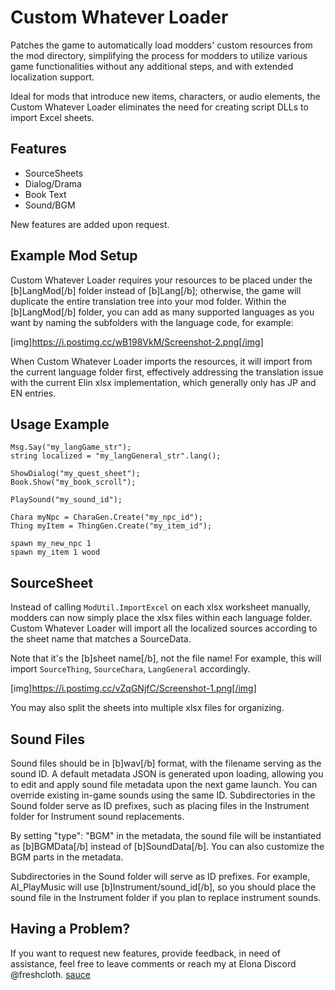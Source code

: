 # Custom Whatever Loader

Patches the game to automatically load modders' custom resources from the mod directory, simplifying the process for modders to utilize various game functionalities without any additional steps, and with extended localization support.

Ideal for mods that introduce new items, characters, or audio elements, the Custom Whatever Loader eliminates the need for creating script DLLs to import Excel sheets.

## Features
+ SourceSheets
+ Dialog/Drama
+ Book Text
+ Sound/BGM

New features are added upon request.

## Example Mod Setup

Custom Whatever Loader requires your resources to be placed under the [b]LangMod[/b] folder instead of [b]Lang[/b]; otherwise, the game will duplicate the entire translation tree into your mod folder. Within the [b]LangMod[/b] folder, you can add as many supported languages as you want by naming the subfolders with the language code, for example:

[img]https://i.postimg.cc/wB198VkM/Screenshot-2.png[/img]

When Custom Whatever Loader imports the resources, it will import from the current language folder first, effectively addressing the translation issue with the current Elin xlsx implementation, which generally only has JP and EN entries.

## Usage Example
```
Msg.Say("my_langGame_str");
string localized = "my_langGeneral_str".lang();

ShowDialog("my_quest_sheet");
Book.Show("my_book_scroll");

PlaySound("my_sound_id");

Chara myNpc = CharaGen.Create("my_npc_id");
Thing myItem = ThingGen.Create("my_item_id");

spawn my_new_npc 1
spawn my_item 1 wood
```

## SourceSheet

Instead of calling `ModUtil.ImportExcel` on each xlsx worksheet manually, modders can now simply place the xlsx files within each language folder. Custom Whatever Loader will import all the localized sources according to the sheet name that matches a SourceData.

Note that it's the [b]sheet name[/b], not the file name! For example, this will import `SourceThing`, `SourceChara`, `LangGeneral` accordingly.

[img]https://i.postimg.cc/vZqGNjfC/Screenshot-1.png[/img]

You may also split the sheets into multiple xlsx files for organizing.

## Sound Files

Sound files should be in [b]wav[/b] format, with the filename serving as the sound ID. A default metadata JSON is generated upon loading, allowing you to edit and apply sound file metadata upon the next game launch. You can override existing in-game sounds using the same ID. Subdirectories in the Sound folder serve as ID prefixes, such as placing files in the Instrument folder for Instrument sound replacements.

By setting "type": "BGM" in the metadata, the sound file will be instantiated as [b]BGMData[/b] instead of [b]SoundData[/b]. You can also customize the BGM parts in the metadata.

Subdirectories in the Sound folder will serve as ID prefixes. For example, AI_PlayMusic will use [b]Instrument/sound_id[/b], so you should place the sound file in the Instrument folder if you plan to replace instrument sounds.

## Having a Problem?

If you want to request new features, provide feedback, in need of assistance, feel free to leave comments or reach my at Elona Discord @freshcloth.
[sauce](https://github.com/gottyduke/Elin.Plugins/tree/master/CustomDialogLoader)
